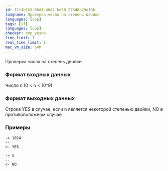 ```yaml
---
id: f1f4b163-00d1-4042-bd58-276d8a29ef8b
longname: Проверка числа на степень двойки
languages: [cpp]
tags: [if]
languages: [cpp]
checker: cmp_yesno
time_limit: 1
real_time_limit: 1
max_vm_size: 64M
---
```


Проверка числа на степень двойки

### Формат входных данных

Число n (0 < n < 10^9)

### Формат выходных данных

Строка YES в случае, если n является некоторой степенью двойки, NO в противоположном случае

### Примеры

```
-> 1024
--
<- YES
```

```
-> 5
--
<- NO
```
